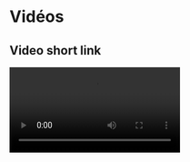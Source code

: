 # Vidéos

## Video short link

<video src="https://youtu.be/Vlz9YT03LJk" /> 

## Same video full link

<video src="https://www.youtube.com/watch?v=Vlz9YT03LJk"/>

## Video broken with a short link

<video src="https://youtu.be/vlNESRmGGlg?si=wsYR3SClcZp2yj56"/>

## Same video full link-2

<video src="https://www.youtube.com/watch?v=vlNESRmGGlg"/>

comment
text<!-- wat a comment!!! --> <code>code</code>

hello

[comment]: <> (This is a comment, it will not be included)
hello

[comment]: <> (in  the output file unless you use it in)

[comment]: <> (a reference style link.)


[//]: <> (This is also a comment.)

[//]: # (This may be the most platform independent comment)


